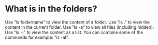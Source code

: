 What is in the folders?
=======================

Use "ls foldername" to view the content of a folder.
Use "ls ." to view the content in the current folder.
Use "ls -a" to view all files (including hidden).
Use "ls -l" to view the content as a list.
You can combine some of the commands for example: "ls -al".
